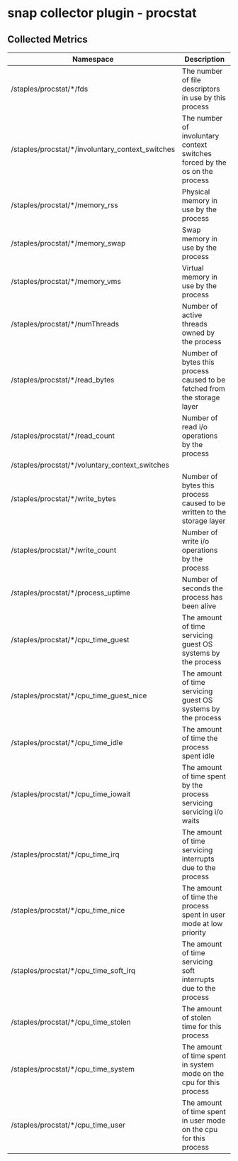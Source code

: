 # snap collector plugin - procstat

## Collected Metrics

Namespace                                        | Description
-------------------------------------------------|------------------------------------------------------------
/staples/procstat/\*/fds                          | The number of file descriptors in use by this process
/staples/procstat/\*/involuntary_context_switches | The number of involuntary context switches forced by the os on the process
/staples/procstat/\*/memory_rss                   | Physical memory in use by the process
/staples/procstat/\*/memory_swap                  | Swap memory in use by the process
/staples/procstat/\*/memory_vms                   | Virtual memory in use by the process
/staples/procstat/\*/numThreads                   | Number of active threads owned by the process
/staples/procstat/\*/read_bytes                   | Number of bytes this process caused to be fetched from the storage layer
/staples/procstat/\*/read_count                   | Number of read i/o operations by the process
/staples/procstat/\*/voluntary_context_switches   |
/staples/procstat/\*/write_bytes                  | Number of bytes this process caused to be written to the storage layer
/staples/procstat/\*/write_count                  | Number of write i/o operations by the process
/staples/procstat/\*/process_uptime               | Number of seconds the process has been alive
/staples/procstat/\*/cpu_time_guest               | The amount of time servicing guest OS systems by the process
/staples/procstat/\*/cpu_time_guest_nice          | The amount of time servicing guest OS systems by the process
/staples/procstat/\*/cpu_time_idle                | The amount of time the process spent idle
/staples/procstat/\*/cpu_time_iowait              | The amount of time spent by the process servicing servicing i/o waits
/staples/procstat/\*/cpu_time_irq                 | The amount of time servicing interrupts due to the process
/staples/procstat/\*/cpu_time_nice                | The amount of time the process spent in user mode at low priority
/staples/procstat/\*/cpu_time_soft_irq            | The amount of time servicing soft interrupts due to the process
/staples/procstat/\*/cpu_time_stolen              | The amount of stolen time for this process
/staples/procstat/\*/cpu_time_system              | The amount of time spent in system mode on the cpu for this process
/staples/procstat/\*/cpu_time_user                | The amount of time spent in user mode on the cpu for this process
